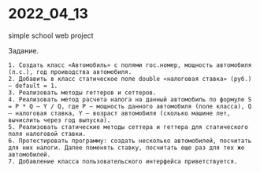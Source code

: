 # 2022_04_13
simple school web project


Задание.

    1. Создать класс «Автомобиль» с полями гос.номер, мощность автомобиля (л.с.), год проиводства автомобиля.
    2. Добавить в класс статическое поле double «налоговая ставка» (руб.) – default = 1.
    3. Реализовать методы геттеров и сеттеров. 
    4. Реализовать метод расчета налога на данный автомобиль по формуле S = P * Q – Y / Q, где P – мощность данного автомобиля (поле класса), Q – налоговая ставка, Y – возраст автомобиля (сколько машине лет, вычислить через год выпуска).
    5. Реализовать статические методы сеттера и геттера для статического поля налоговой ставки. 
    6. Протестировать программу: создать несколько автомобилей, посчитать для них налоги. Далее поменять ставку, посчитать еще раз для тех же автомобилей.
    7. Добавление класса пользовательского интерфейса приветствуется.
